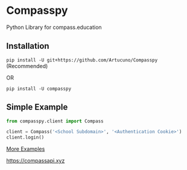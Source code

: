 # Compasspy
Python Library for compass.education

## Installation
`pip install -U git+https://github.com/Artucuno/Compasspy` (Recommended)

OR

`pip install -U compasspy`


## Simple Example
```py
from compasspy.client import Compass

client = Compass('<School Subdomain>', '<Authentication Cookie>')
client.login()
```
[More Examples](/examples)


https://compassapi.xyz
